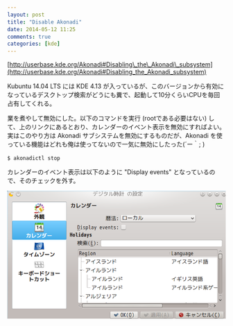 ```yaml
---
layout: post
title: "Disable Akonadi"
date: 2014-05-12 11:25
comments: true
categories: [kde]
---
```

[http://userbase.kde.org/Akonadi#Disabling\_the\_Akonadi\_subsystem](http://userbase.kde.org/Akonadi#Disabling_the_Akonadi_subsystem)

Kubuntu 14.04 LTS には KDE 4.13 が入っているが、このバージョンから有効になっているデスクトップ検索がどうにも糞で、起動して10分くらいCPUを毎回占有してくれる。

業を煮やして無効にした。以下のコマンドを実行 (rootである必要はない) して、上のリンクにあるとおり、カレンダーのイベント表示を無効にすればよい。実はこのやり方は Akonadi サブシステムを無効にするものだが、Akonadi を使っている機能はどれも俺は使ってないので一気に無効にしたった(´ー｀; )

```
$ akonadictl stop
```

カレンダーのイベント表示は以下のように "Display events" となっているので、そのチェックを外す。

<img src="/images/disable_akonadi_on_calendar.png" />

